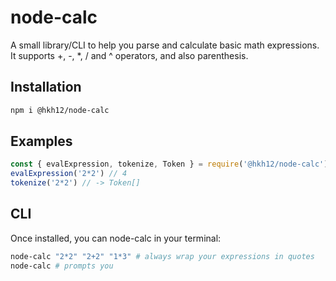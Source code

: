 # node-calc
A small library/CLI to help you parse and calculate basic math expressions. 
It supports +, -, *, / and ^ operators, and also parenthesis.

## Installation
```sh
npm i @hkh12/node-calc
```

## Examples
```js
const { evalExpression, tokenize, Token } = require('@hkh12/node-calc');
evalExpression('2*2') // 4
tokenize('2*2') // -> Token[]
```

## CLI
Once installed, you can node-calc in your terminal:
```sh
node-calc "2*2" "2+2" "1*3" # always wrap your expressions in quotes
node-calc # prompts you
```
